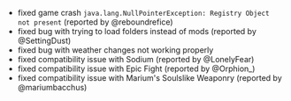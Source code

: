 - fixed game crash `java.lang.NullPointerException: Registry Object not present` (reported by @reboundrefice)
- fixed bug with trying to load folders instead of mods (reported by @SettingDust)
- fixed bug with weather changes not working properly
- fixed compatibility issue with Sodium (reported by @LonelyFear)
- fixed compatibility issue with Epic Fight (reported by @Orphion_)
- fixed compatibility issue with Marium's Soulslike Weaponry (reported by @mariumbacchus)